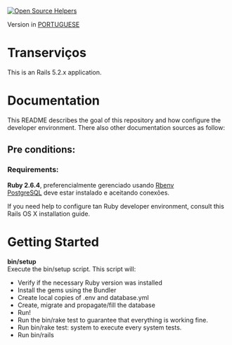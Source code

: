 [![Open Source Helpers](https://www.codetriage.com/juuh42dias/transervicos/badges/users.svg)](https://www.codetriage.com/juuh42dias/transervicos)

Version in [PORTUGUESE](https://github.com/juuh42dias/transervicos/blob/master/README.md)

# Transerviços
This is an Rails 5.2.x application.

# Documentation

This README describes the goal of this repository and how configure the developer environment. There also other documentation sources as follow:

##  Pre conditions:
### Requirements:

**Ruby 2.6.4**, preferencialmente gerenciado usando [Rbenv](https://github.com/rbenv/rbenv)  
[PostgreSQL](https://www.digitalocean.com/community/tutorials/how-to-set-up-ruby-on-rails-with-postgres) deve estar instalado e aceitando conexões.

If you need help to configure tan Ruby developer environment, consult this Rails OS X installation guide.

# Getting Started
**bin/setup**  
Execute the bin/setup script. This script will:  

* Verify if the necessary Ruby version was installed
* Install the gems using the Bundler
* Create local copies of .env and database.yml
* Create, migrate and propagate/fill the database
* Run!
* Run the bin/rake test to guarantee that everything is working fine.  
* Run bin/rake test: system to execute every system tests.  
* Run bin/rails  
